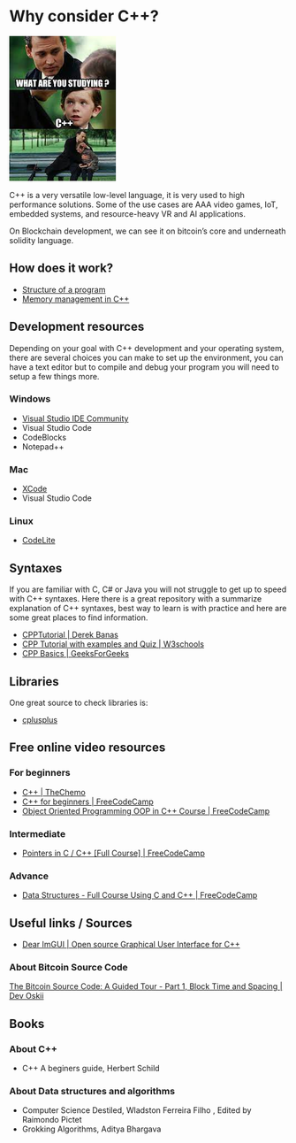 # Why consider C++?
![You are c++ brave](https://github.com/zircon-tech/cpp-development/blob/files-and-folders/Memes/cpp_meme1.jpg)


C++ is a very versatile low-level language, it is very used to high performance solutions. Some of the use cases are AAA video games, IoT, embedded systems, and resource-heavy VR and AI applications. 

On Blockchain development, we can see it on bitcoin’s core and underneath solidity language. 

## How does it work? 
-	[Structure of a program](https://ecomputernotes.com/cpp/introduction-to-oop/structure-of-a-cpp)
-	[Memory management in C++](https://www.studytonight.com/cpp/memory-management-in-cpp.php)

## Development resources 
Depending on your goal with C++ development and your operating system, there are several choices you can make to set up the environment, you can have a text editor but to compile and debug your program you will need to setup a few things more. 
### Windows
-	[Visual Studio IDE Community](https://www.youtube.com/watch?v=1OsGXuNA5cc&list=PLlrATfBNZ98dudnM48yfGUldqGD0S4FFb&index=2)
- Visual Studio Code  
-	CodeBlocks 
- Notepad++
### Mac
-	[XCode](https://www.youtube.com/watch?v=1E_kBSka_ec&list=PLlrATfBNZ98dudnM48yfGUldqGD0S4FFb&index=4)
- Visual Studio Code 
### Linux
- [CodeLite](https://www.youtube.com/watch?v=LKLuvoY6U0I&list=PLlrATfBNZ98dudnM48yfGUldqGD0S4FFb&index=5)

## Syntaxes
If you are familiar with C, C# or Java you will not struggle to get up to speed with C++ syntaxes. 
Here there is a great repository with a summarize explanation of C++ syntaxes, best way to learn is with practice and here are some great places to find information. 
- [CPPTutorial | Derek Banas](https://github.com/derekbanas/CPPTutorial/blob/main/cpp-tut.cpp)
- [CPP Tutorial with examples and Quiz | W3schools](https://www.w3schools.com/cpp/default.asp)
- [CPP Basics | GeeksForGeeks](https://www.geeksforgeeks.org/c-plus-plus/?ref=ghm)


## Libraries
One great source to check libraries is: 
- [cplusplus](https://www.cplusplus.com/reference/)



## Free online video resources
### For beginners
- [C++ | TheChemo](https://www.youtube.com/watch?v=18c3MTX0PK0&list=PLlrATfBNZ98dudnM48yfGUldqGD0S4FFb)
- [C++ for beginners | FreeCodeCamp](https://www.youtube.com/watch?v=vLnPwxZdW4Y&t=531s)
- [Object Oriented Programming OOP in C++ Course | FreeCodeCamp ](https://www.youtube.com/watch?v=wN0x9eZLix4)
### Intermediate 
- [Pointers in C / C++ [Full Course] | FreeCodeCamp](https://www.youtube.com/watch?v=zuegQmMdy8M)
### Advance 
- [Data Structures - Full Course Using C and C++ | FreeCodeCamp](https://www.youtube.com/watch?v=B31LgI4Y4DQ&t=6223s)

## Useful links / Sources
- [Dear ImGUI | Open source Graphical User Interface for C++](https://github.com/ocornut/imgui)
### About Bitcoin Source Code 
[The Bitcoin Source Code: A Guided Tour - Part 1, Block Time and Spacing | Dev Oskii](https://www.youtube.com/watch?v=duAcEElZpNk)
## Books 
### About C++
- C++ A beginers guide, Herbert Schild 

### About Data structures and algorithms 
- Computer Science Destiled, Wladston Ferreira Filho , Edited by  Raimondo Pictet
- Grokking Algorithms, Aditya Bhargava
